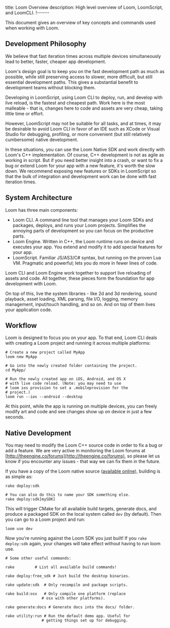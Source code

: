title: Loom Overview
description: High level overview of Loom, LoomScript, and LoomCLI.
!------

This document gives an overview of key concepts and commands used when working with Loom.

## Development Philosophy
We believe that fast iteration times across multiple devices simultaneously lead to better, faster, cheaper app development.

Loom's design goal is to keep you on the fast development path as much as possible, while still preserving access to slower, more difficult, but still essential development paths. This gives a substantial benefit to development teams without blocking them.

Developing in LoomScript, using Loom CLI to deploy, run, and develop with live reload, is the fastest and cheapest path. Work here is the most malleable - that is, changes here to code and assets are very cheap, taking little time or effort.

However, LoomScript may not be suitable for all tasks, and at times, it may be desirable to avoid Loom CLI in favor of an IDE such as XCode or Visual Studio for debugging, profiling, or more convenient (but still relatively cumbersome) native development. 

In these situations, you can use the Loom Native SDK and work directly with Loom's C++ implementation. Of course, C++ development is not as agile as working in script. But if you need better insight into a crash, or want to fix a bug or extend Loom for your app with a new feature, it's worth the slow down. We recommend exposing new features or SDKs in LoomScript so that the bulk of integration and development work can be done with fast iteration times.

## System Architecture
Loom has three main components:

* Loom CLI. A command line tool that manages your Loom SDKs and packages, deploys, and runs your Loom projects. Simplifies the annoying parts of development so you can focus on the productive parts.
* Loom Engine. Written in C++, the Loom runtime runs on device and executes your app. You extend and modify it to add special features for your app.
* LoomScript. Familiar JS/AS3/C# syntax, but running on the proven Lua VM. Pragmatic and powerful; lets you do more in fewer lines of code.

Loom CLI and Loom Engine work together to support live reloading of assets and code. All together, these pieces form the foundation for app development with Loom.

On top of this, live the system libraries - like 2d and 3d rendering, sound playback, asset loading, XML parsing, file I/O, logging, memory management, input/touch handling, and so on. And on top of them lives your application code.

## Workflow

Loom is designed to focus you on your app. To that end, Loom CLI deals with creating a Loom project and running it across multiple platforms:

~~~ text
# Create a new project called MyApp
loom new MyApp    

# Go into the newly created folder containing the project.
cd MyApp/

# Run the newly created app on iOS, Android, and OS X
# with live code reload. (Note: you may need to use 
# loom ios provision to set a .mobileprovision for the
# project.)
loom run --ios --android --desktop
~~~

At this point, while the app is running on multiple devices, you can freely modify art and code and see changes show up on device in just a few seconds.

## Native Development
You may need to modify the Loom C++ source code in order to fix a bug or add a feature. We are very active in monitoring the Loom forums at [http://theengine.co/forums](http://theengine.co/forums), so please let us know if you encounter any issues - that way we can fix them in the future.

If you have a copy of the Loom native source ([available online](http://theengine.co/downloads)), building is as simple as:

~~~ text
rake deploy:sdk

# You can also do this to name your SDK something else.
rake deploy:sdk[mySDK]
~~~

This will trigger CMake for all available build targets, generate docs, and produce a packaged SDK on the local system called `dev` (by default). Then you can go to a Loom project and run:

~~~ text
loom use dev
~~~

Now you're running against the Loom SDK you just built! If you `rake deploy:sdk` again, your changes will take effect without having to run loom use.

~~~ text
# Some other useful commands:

rake         # List all available build commands!

rake deploy:free_sdk # Just build the desktop binaries.

rake update:sdk  # Only recompile and package scripts.

rake build:osx   # Only compile one platform (replace 
                # osx with other platforms).

rake generate:docs # Generate docs into the docs/ folder.

rake utility:run # Run the default demo app. Useful for 
                # getting things set up for debugging.
~~~